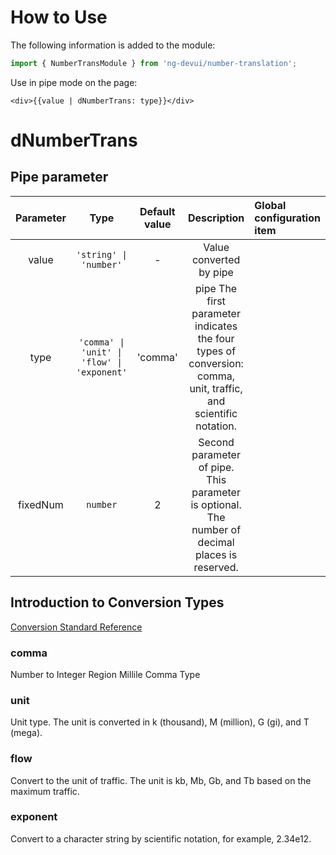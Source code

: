 
# How to Use

The following information is added to the module:

```ts
import { NumberTransModule } from 'ng-devui/number-translation';
```

Use in pipe mode on the page:

```
<div>{{value | dNumberTrans: type}}</div>
```

# dNumberTrans

## Pipe parameter
|Parameter|Type|Default value|Description|Global configuration item|
| :----------------: | :------------------: | :----------------: | :-----: | :------------------------------------------------------------- |
| value | `'string' \| 'number'` | - | Value converted by pipe|
| type | `'comma' \| 'unit' \| 'flow' \| 'exponent' ` | 'comma' | pipe The first parameter indicates the four types of conversion: comma, unit, traffic, and scientific notation.|
| fixedNum | `number` | 2 | Second parameter of pipe. This parameter is optional. The number of decimal places is reserved. |

## Introduction to Conversion Types

[Conversion Standard Reference](https://zh.wikipedia.org/wiki/%E5%9B%BD%E9%99%85%E5%8D%95%E4%BD%8D%E5%88%B6%E8%AF%8D%E5%A4%B4)

### comma

Number to Integer Region Millile Comma Type

### unit

Unit type. The unit is converted in k (thousand), M (million), G (gi), and T (mega).

### flow

Convert to the unit of traffic. The unit is kb, Mb, Gb, and Tb based on the maximum traffic.

### exponent

Convert to a character string by scientific notation, for example, 2.34e12.
